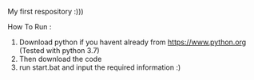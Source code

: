 My first respository :)))

How To Run :
1. Download python if you havent already from https://www.python.org (Tested with python 3.7)
2. Then download the code 
3. run start.bat and input the required information :)
